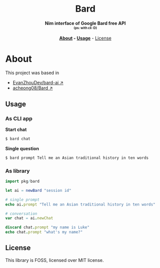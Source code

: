 <div align=center>

# Bard

#### Nim interface of Google Bard free API<br><font size="1">(ps: with cli :D)</font>

**[About](#about) - [Usage](#usage)** - [License](#license)

</div>

# About

This project was based in

- [EvanZhouDev/bard-ai ↗](https://github.com/EvanZhouDev/bard-ai "Go to Github")
- [acheong08/Bard ↗](https://github.com/acheong08/Bard "Go to Github")

## Usage

### As CLI app

**Start chat**

```bash
$ bard chat
```

**Single question**

```bash
$ bard prompt Tell me an Asian traditional history in ten words
```

### As library

```nim
import pkg/bard

let ai = newBard "session id"

# single prompt
echo ai.prompt "Tell me an Asian traditional history in ten words"

# conversation
var chat = ai.newChat

discard chat.prompt "my name is Luke"
echo chat.prompt "what's my name?"
```

## License

This library is FOSS, licensed over MIT license.
